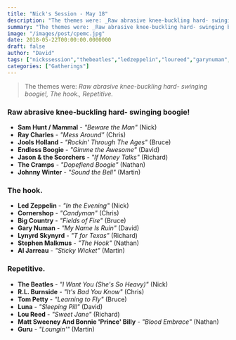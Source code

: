 ```yaml
---
title: "Nick's Session - May 18"
description: "The themes were: _Raw abrasive knee-buckling hard- swinging boogie!, The hook., Repetitive._"
summary: "The themes were: _Raw abrasive knee-buckling hard- swinging boogie!, The hook., Repetitive._"
image: "/images/post/cpemc.jpg"
date: 2018-05-22T00:00:00.0000000
draft: false
author: "David"
tags: ["nickssession","thebeatles","ledzeppelin","loureed","garynuman","lynyrdskynyrd","jasonandthescorchers","luna","thecramps","aljarreau","bigcountry","mattsweeney","bonnieprincebilly","guru","tompetty","cornershop","rlburnside","johnnywinter","endlessboogie","mammal","samhunt","raycharles","joolsholland","stephenmalkmus"]
categories: ["Gatherings"]
---
```

> The themes were: _Raw abrasive knee-buckling hard- swinging boogie!, The hook., Repetitive._
### Raw abrasive knee-buckling hard- swinging boogie!
- **Sam Hunt / Mammal** - _"Beware the Man"_ (Nick)
- **Ray Charles** - _"Mess Around"_ (Chris)
- **Jools Holland** - _"Rockin' Through The Ages"_ (Bruce)
- **Endless Boogie** - _"Gimme the Awesome"_ (David)
- **Jason & the Scorchers** - _"If Money Talks"_ (Richard)
- **The Cramps** - _"Dopefiend Boogie"_ (Nathan)
- **Johnny Winter** - _"Sound the Bell"_ (Martin)
### The hook.
- **Led Zeppelin** - _"In the Evening"_ (Nick)
- **Cornershop** - _"Candyman"_ (Chris)
- **Big Country** - _"Fields of Fire"_ (Bruce)
- **Gary Numan** - _"My Name Is Ruin"_ (David)
- **Lynyrd Skynyrd** - _"T for Texas"_ (Richard)
- **Stephen Malkmus** - _"The Hook"_ (Nathan)
- **Al Jarreau** - _"Sticky Wicket"_ (Martin)
### Repetitive.
- **The Beatles** - _"I Want You (She's So Heavy)"_ (Nick)
- **R.L. Burnside** - _"It's Bad You Know"_ (Chris)
- **Tom Petty** - _"Learning to Fly"_ (Bruce)
- **Luna** - _"Sleeping Pill"_ (David)
- **Lou Reed** - _"Sweet Jane"_ (Richard)
- **Matt Sweeney And Bonnie 'Prince' Billy** - _"Blood Embrace"_ (Nathan)
- **Guru** - _"Loungin'"_ (Martin)
